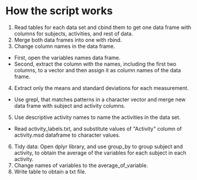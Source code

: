 # How the script works

1. Read tables for each data set and cbind them to get one data frame with columns for subjects, activities, and rest of data.
2. Merge both data frames into one with rbind.
3. Change column names in the data frame. 
 - First, open the variables names data frame.
 - Second, extract the column with the names, including the first two columns, to a vector and then assign it as column names of   the data frame.
4. Extract only the means and standard deviations for each measurement. 
 - Use grepl, that matches patterns in a character vector and merge new data frame with subject and activity columns.
5. Use descriptive activity names to name the activities in the data set.
 - Read activity_labels.txt, and substitute values of "Activity" column of activity.msd dataframe to character values.
6. Tidy data: Open dplyr library, and use group_by to group subject and activity, to obtain the average of the variables for       each subject in each activity.
7. Change names of variables to the average_of_variable. 
8. Write table to obtain a txt file. 
